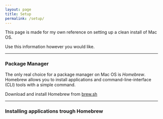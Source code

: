 ```yaml
---
layout: page
title: Setup 
permalink: /setup/
---
```


This page is made for my own reference on setting up a clean install of Mac OS.

Use this information however you would like. 

---

### Package Manager

The only real choice for a package manager on Mac OS is *Homebrew*. Homebrew allows
you to install applications and command-line-interface (CLI) tools with
a simple command. 

Download and install Homebrew from [brew.sh](https://brew.sh)

---

### Installing applications trough Homebrew


